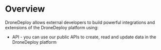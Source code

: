 # Overview

DroneDeploy allows external developers to build powerful integrations and extensions of the DroneDeploy platform using:

* &#x20;API - you can use our public APIs to create, read and update data in the DroneDeploy platform

